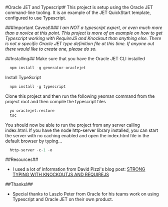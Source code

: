 #Oracle JET and Typescript#
This project is setup using the Oracle JET command-line tooling. It is an example of the JET QuickStart template, configured to use Typescript.

###Important Caveat!###
*I am NOT a typescript expert, or even much more than a novice at this point. This project is more of an example on how to get Typescript working with RequireJS and Knockout than anything else.  There is not a specific Oracle JET type definition file at this time.  If anyone out there would like to create one, please do so.*

##Installing##
Make sure that you have the Oracle JET CLI installed
```javascript
  npm install -g generator-oraclejet
```  

Install TypeScript
```javascript
  npm install -g typescript
```

Clone this project and then run the following yeoman command from the project root and then compile the typescript files
```javascript
  yo oraclejet:restore
  tsc
```  

You should now be able to run the project from any server calling index.html. If you have the node http-server library installed, you can start the server with no caching enabled and open the index.html file in the default browser by typing...
```javascript
  http-server -c-1 -o
```  
  
##Resources##

* I used a lot of information from David Pizzi's blog post: [STRONG TYPING WITH KNOCKOUTJS AND REQUIREJS](http://blog.scottlogic.com/2015/06/02/StrongTypingWithKnockoutJSAndRequireJS.html)

##Thanks!##
* Special thanks to Laszlo Peter from Oracle for his teams work on using Typescript and Oracle JET on their own product.
